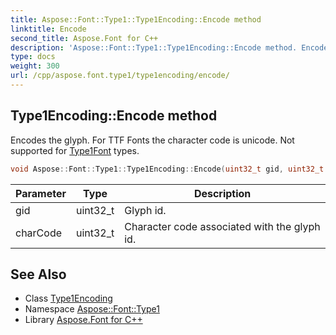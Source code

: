 ```yaml
---
title: Aspose::Font::Type1::Type1Encoding::Encode method
linktitle: Encode
second_title: Aspose.Font for C++
description: 'Aspose::Font::Type1::Type1Encoding::Encode method. Encodes the glyph. For TTF Fonts the character code is unicode. Not supported for Type1Font types in C++.'
type: docs
weight: 300
url: /cpp/aspose.font.type1/type1encoding/encode/
---
```

## Type1Encoding::Encode method


Encodes the glyph. For TTF Fonts the character code is unicode. Not supported for [Type1](../../)[Font](../../../aspose.font/font/) types.

```cpp
void Aspose::Font::Type1::Type1Encoding::Encode(uint32_t gid, uint32_t charCode) override
```


| Parameter | Type | Description |
| --- | --- | --- |
| gid | uint32_t | Glyph id. |
| charCode | uint32_t | Character code associated with the glyph id. |

## See Also

* Class [Type1Encoding](../)
* Namespace [Aspose::Font::Type1](../../)
* Library [Aspose.Font for C++](../../../)
